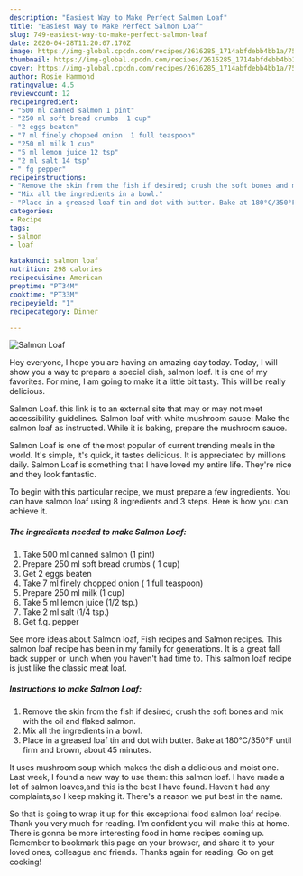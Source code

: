 ```yaml
---
description: "Easiest Way to Make Perfect Salmon Loaf"
title: "Easiest Way to Make Perfect Salmon Loaf"
slug: 749-easiest-way-to-make-perfect-salmon-loaf
date: 2020-04-28T11:20:07.170Z
image: https://img-global.cpcdn.com/recipes/2616285_1714abfdebb4bb1a/751x532cq70/salmon-loaf-recipe-main-photo.jpg
thumbnail: https://img-global.cpcdn.com/recipes/2616285_1714abfdebb4bb1a/751x532cq70/salmon-loaf-recipe-main-photo.jpg
cover: https://img-global.cpcdn.com/recipes/2616285_1714abfdebb4bb1a/751x532cq70/salmon-loaf-recipe-main-photo.jpg
author: Rosie Hammond
ratingvalue: 4.5
reviewcount: 12
recipeingredient:
- "500 ml canned salmon 1 pint"
- "250 ml soft bread crumbs  1 cup"
- "2 eggs beaten"
- "7 ml finely chopped onion  1 full teaspoon"
- "250 ml milk 1 cup"
- "5 ml lemon juice 12 tsp"
- "2 ml salt 14 tsp"
- " fg pepper"
recipeinstructions:
- "Remove the skin from the fish if desired; crush the soft bones and mix with the oil and flaked salmon."
- "Mix all the ingredients in a bowl."
- "Place in a greased loaf tin and dot with butter. Bake at 180°C/350°F until firm and brown, about 45 minutes."
categories:
- Recipe
tags:
- salmon
- loaf

katakunci: salmon loaf 
nutrition: 298 calories
recipecuisine: American
preptime: "PT34M"
cooktime: "PT33M"
recipeyield: "1"
recipecategory: Dinner

---
```



![Salmon Loaf](https://img-global.cpcdn.com/recipes/2616285_1714abfdebb4bb1a/751x532cq70/salmon-loaf-recipe-main-photo.jpg)

Hey everyone, I hope you are having an amazing day today. Today, I will show you a way to prepare a special dish, salmon loaf. It is one of my favorites. For mine, I am going to make it a little bit tasty. This will be really delicious.

Salmon Loaf. this link is to an external site that may or may not meet accessibility guidelines. Salmon loaf with white mushroom sauce: Make the salmon loaf as instructed. While it is baking, prepare the mushroom sauce.

Salmon Loaf is one of the most popular of current trending meals in the world. It's simple, it's quick, it tastes delicious. It is appreciated by millions daily. Salmon Loaf is something that I have loved my entire life. They're nice and they look fantastic.


To begin with this particular recipe, we must prepare a few ingredients. You can have salmon loaf using 8 ingredients and 3 steps. Here is how you can achieve it.

<!--inarticleads1-->

##### The ingredients needed to make Salmon Loaf:

1. Take 500 ml canned salmon (1 pint)
1. Prepare 250 ml soft bread crumbs ( 1 cup)
1. Get 2 eggs beaten
1. Take 7 ml finely chopped onion ( 1 full teaspoon)
1. Prepare 250 ml milk (1 cup)
1. Take 5 ml lemon juice (1/2 tsp.)
1. Take 2 ml salt (1/4 tsp.)
1. Get  f.g. pepper


See more ideas about Salmon loaf, Fish recipes and Salmon recipes. This salmon loaf recipe has been in my family for generations. It is a great fall back supper or lunch when you haven&#39;t had time to. This salmon loaf recipe is just like the classic meat loaf. 

<!--inarticleads2-->

##### Instructions to make Salmon Loaf:

1. Remove the skin from the fish if desired; crush the soft bones and mix with the oil and flaked salmon.
1. Mix all the ingredients in a bowl.
1. Place in a greased loaf tin and dot with butter. Bake at 180°C/350°F until firm and brown, about 45 minutes.


It uses mushroom soup which makes the dish a delicious and moist one. Last week, I found a new way to use them: this salmon loaf. I have made a lot of salmon loaves,and this is the best I have found. Haven&#39;t had any complaints,so I keep making it. There&#39;s a reason we put best in the name. 

So that is going to wrap it up for this exceptional food salmon loaf recipe. Thank you very much for reading. I'm confident you will make this at home. There is gonna be more interesting food in home recipes coming up. Remember to bookmark this page on your browser, and share it to your loved ones, colleague and friends. Thanks again for reading. Go on get cooking!
